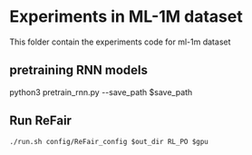 

# Experiments in ML-1M dataset

This folder contain the experiments code for ml-1m dataset

## pretraining RNN models

python3 pretrain_rnn.py --save_path $save_path 

## Run ReFair 

```
./run.sh config/ReFair_config $out_dir RL_PO $gpu

```






